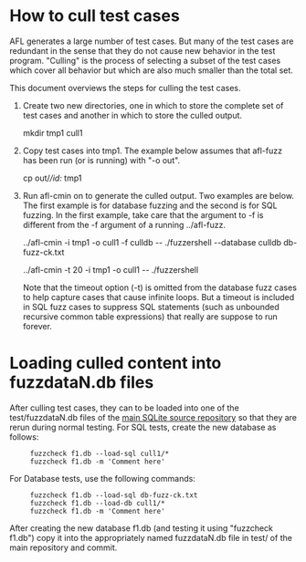 # How to cull test cases

AFL generates a large number of test cases.  But many of the test cases are
redundant in the sense that they do not cause new behavior in the test program.
"Culling" is the process of selecting a subset of the test cases which cover
all behavior but which are also much smaller than the total set.

This document overviews the steps for culling the test cases.

  1.  Create two new directories, one in which to store the complete set
      of test cases and another in which to store the culled output.

         mkdir tmp1 cull1

  2.  Copy test cases into tmp1.  The example below assumes that afl-fuzz
      has been run (or is running) with "-o out".

         cp out/*/id:* tmp1

  3.  Run afl-cmin on to generate the culled output.  Two examples are
      below.  The first example is for database fuzzing and the second
      is for SQL fuzzing.  In the first example, take care that the argument
      to -f is different from the -f argument of a running ../afl-fuzz.

         ../afl-cmin -i tmp1 -o cull1 -f culldb -- ./fuzzershell --database culldb db-fuzz-ck.txt

         ../afl-cmin -t 20 -i tmp1 -o cull1 -- ./fuzzershell

      Note that the timeout option (-t) is omitted from the database fuzz
      cases to help capture cases that cause infinite loops.  But a timeout
      is included in SQL fuzz cases to suppress SQL statements (such as 
      unbounded recursive common table expressions) that really are suppose 
      to run forever.

# Loading culled content into fuzzdataN.db files

After culling test cases, they can to be loaded into one of the test/fuzzdataN.db
files of the [main SQLite source repository](http://www.sqlite.org/src) so that they
are rerun during normal testing.  For SQL tests, create the new database as follows:

         fuzzcheck f1.db --load-sql cull1/*
         fuzzcheck f1.db -m 'Comment here'

For Database tests, use the following commands:

         fuzzcheck f1.db --load-sql db-fuzz-ck.txt
         fuzzcheck f1.db --load-db cull1/*
         fuzzcheck f1.db -m 'Comment here'

After creating the new database f1.db (and testing it using "fuzzcheck f1.db")
copy it into the appropriately named fuzzdataN.db file in test/ of the main
repository and commit.
